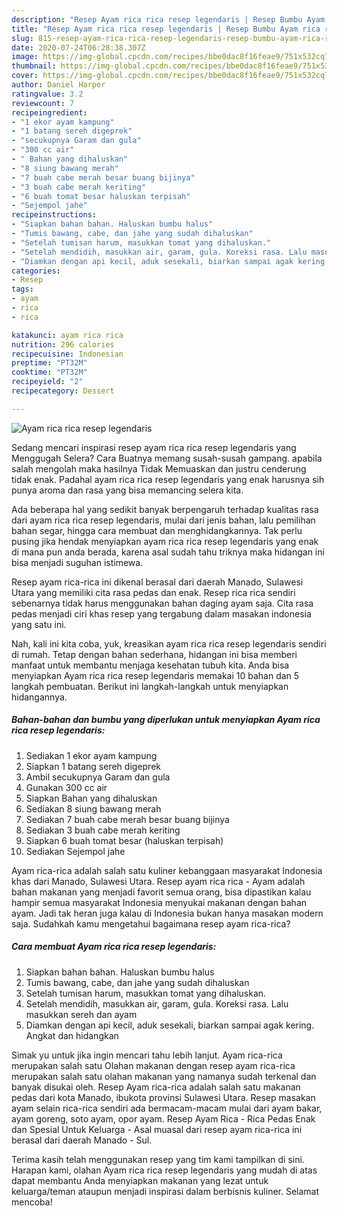 ```yaml
---
description: "Resep Ayam rica rica resep legendaris | Resep Bumbu Ayam rica rica resep legendaris Yang Menggugah Selera"
title: "Resep Ayam rica rica resep legendaris | Resep Bumbu Ayam rica rica resep legendaris Yang Menggugah Selera"
slug: 815-resep-ayam-rica-rica-resep-legendaris-resep-bumbu-ayam-rica-rica-resep-legendaris-yang-menggugah-selera
date: 2020-07-24T06:28:38.307Z
image: https://img-global.cpcdn.com/recipes/bbe0dac8f16feae9/751x532cq70/ayam-rica-rica-resep-legendaris-foto-resep-utama.jpg
thumbnail: https://img-global.cpcdn.com/recipes/bbe0dac8f16feae9/751x532cq70/ayam-rica-rica-resep-legendaris-foto-resep-utama.jpg
cover: https://img-global.cpcdn.com/recipes/bbe0dac8f16feae9/751x532cq70/ayam-rica-rica-resep-legendaris-foto-resep-utama.jpg
author: Daniel Harper
ratingvalue: 3.2
reviewcount: 7
recipeingredient:
- "1 ekor ayam kampung"
- "1 batang sereh digeprek"
- "secukupnya Garam dan gula"
- "300 cc air"
- " Bahan yang dihaluskan"
- "8 siung bawang merah"
- "7 buah cabe merah besar buang bijinya"
- "3 buah cabe merah keriting"
- "6 buah tomat besar haluskan terpisah"
- "Sejempol jahe"
recipeinstructions:
- "Siapkan bahan bahan. Haluskan bumbu halus"
- "Tumis bawang, cabe, dan jahe yang sudah dihaluskan"
- "Setelah tumisan harum, masukkan tomat yang dihaluskan."
- "Setelah mendidih, masukkan air, garam, gula. Koreksi rasa. Lalu masukkan sereh dan ayam"
- "Diamkan dengan api kecil, aduk sesekali, biarkan sampai agak kering. Angkat dan hidangkan"
categories:
- Resep
tags:
- ayam
- rica
- rica

katakunci: ayam rica rica 
nutrition: 296 calories
recipecuisine: Indonesian
preptime: "PT32M"
cooktime: "PT32M"
recipeyield: "2"
recipecategory: Dessert

---
```



![Ayam rica rica resep legendaris](https://img-global.cpcdn.com/recipes/bbe0dac8f16feae9/751x532cq70/ayam-rica-rica-resep-legendaris-foto-resep-utama.jpg)

Sedang mencari inspirasi resep ayam rica rica resep legendaris yang Menggugah Selera? Cara Buatnya memang susah-susah gampang. apabila salah mengolah maka hasilnya Tidak Memuaskan dan justru cenderung tidak enak. Padahal ayam rica rica resep legendaris yang enak harusnya sih punya aroma dan rasa yang bisa memancing selera kita.

Ada beberapa hal yang sedikit banyak berpengaruh terhadap kualitas rasa dari ayam rica rica resep legendaris, mulai dari jenis bahan, lalu pemilihan bahan segar, hingga cara membuat dan menghidangkannya. Tak perlu pusing jika hendak menyiapkan ayam rica rica resep legendaris yang enak di mana pun anda berada, karena asal sudah tahu triknya maka hidangan ini bisa menjadi suguhan istimewa.

Resep ayam rica-rica ini dikenal berasal dari daerah Manado, Sulawesi Utara yang memiliki cita rasa pedas dan enak. Resep rica rica sendiri sebenarnya tidak harus menggunakan bahan daging ayam saja. Cita rasa pedas menjadi ciri khas resep yang tergabung dalam masakan indonesia yang satu ini.


Nah, kali ini kita coba, yuk, kreasikan ayam rica rica resep legendaris sendiri di rumah. Tetap dengan bahan sederhana, hidangan ini bisa memberi manfaat untuk membantu menjaga kesehatan tubuh kita. Anda bisa menyiapkan Ayam rica rica resep legendaris memakai 10 bahan dan 5 langkah pembuatan. Berikut ini langkah-langkah untuk menyiapkan hidangannya.

<!--inarticleads1-->

##### Bahan-bahan dan bumbu yang diperlukan untuk menyiapkan Ayam rica rica resep legendaris:

1. Sediakan 1 ekor ayam kampung
1. Siapkan 1 batang sereh digeprek
1. Ambil secukupnya Garam dan gula
1. Gunakan 300 cc air
1. Siapkan  Bahan yang dihaluskan
1. Sediakan 8 siung bawang merah
1. Sediakan 7 buah cabe merah besar buang bijinya
1. Sediakan 3 buah cabe merah keriting
1. Siapkan 6 buah tomat besar (haluskan terpisah)
1. Sediakan Sejempol jahe


Ayam rica-rica adalah salah satu kuliner kebanggaan masyarakat Indonesia khas dari Manado, Sulawesi Utara. Resep ayam rica rica - Ayam adalah bahan makanan yang menjadi favorit semua orang, bisa dipastikan kalau hampir semua masyarakat Indonesia menyukai makanan dengan bahan ayam. Jadi tak heran juga kalau di Indonesia bukan hanya masakan modern saja. Sudahkah kamu mengetahui bagaimana resep ayam rica-rica? 

<!--inarticleads2-->

##### Cara membuat Ayam rica rica resep legendaris:

1. Siapkan bahan bahan. Haluskan bumbu halus
1. Tumis bawang, cabe, dan jahe yang sudah dihaluskan
1. Setelah tumisan harum, masukkan tomat yang dihaluskan.
1. Setelah mendidih, masukkan air, garam, gula. Koreksi rasa. Lalu masukkan sereh dan ayam
1. Diamkan dengan api kecil, aduk sesekali, biarkan sampai agak kering. Angkat dan hidangkan


Simak yu untuk jika ingin mencari tahu lebih lanjut. Ayam rica-rica merupakan salah satu Olahan makanan dengan resep ayam rica-rica merupakan salah satu olahan makanan yang namanya sudah terkenal dan banyak disukai oleh. Resep Ayam rica-rica adalah salah satu makanan pedas dari kota Manado, ibukota provinsi Sulawesi Utara. Resep masakan ayam selain rica-rica sendiri ada bermacam-macam mulai dari ayam bakar, ayam goreng, soto ayam, opor ayam. Resep Ayam Rica - Rica Pedas Enak dan Spesial Untuk Keluarga - Asal muasal dari resep ayam rica-rica ini berasal dari daerah Manado - Sul. 

Terima kasih telah menggunakan resep yang tim kami tampilkan di sini. Harapan kami, olahan Ayam rica rica resep legendaris yang mudah di atas dapat membantu Anda menyiapkan makanan yang lezat untuk keluarga/teman ataupun menjadi inspirasi dalam berbisnis kuliner. Selamat mencoba!

